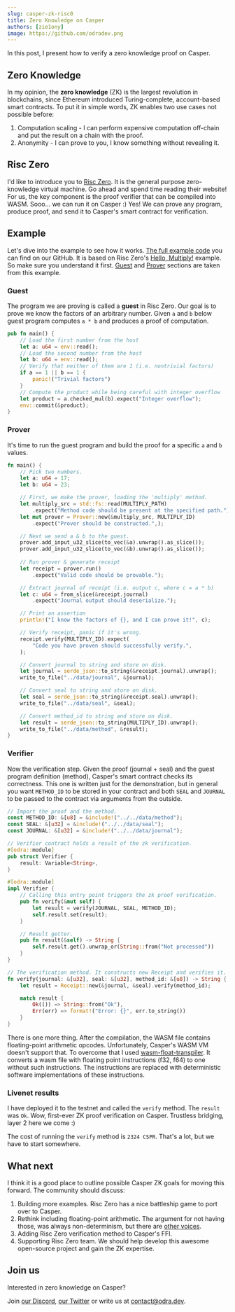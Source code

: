 ```yaml
---
slug: casper-zk-risc0
title: Zero Knowledge on Casper
authors: [zie1ony]
image: https://github.com/odradev.png
---
```


In this post, I present how to verify a zero knowledge proof on Casper.
<!--truncate-->

## Zero Knowledge
In my opinion, the **zero knowledge** (ZK) is the largest revolution in 
blockchains, since Ethereum introduced Turing-complete, account-based 
smart contracts.
To put it in simple words, ZK enables two use cases not possible before:

1. Computation scaling - I can perform expensive computation off-chain
and put the result on a chain with the proof.
2. Anonymity - I can prove to you, I know something without revealing it. 

## Risc Zero
I'd like to introduce you to [Risc Zero](https://www.risczero.com/).
It is the general purpose zero-knowledge virtual machine.
Go ahead and spend time reading their website!
For us, the key component is the proof verifier that can be compiled into WASM.
Sooo... we can run it on Casper :)
Yes! We can prove any program, produce proof, and send it to Casper's
smart contract for verification.

## Example

Let's dive into the example to see how it works.
[The full example code](https://github.com/odradev/casper-zk-with-risc0)
you can find on our GitHub. 
It is based on Risc Zero's [Hello, Multiply!](https://www.risczero.com/docs/examples/hello_multiply)
example. So make sure you understand it first.
[Guest](#guest) and [Prover](#prover) sections are taken from this example.

### Guest

The program we are proving is called a **guest** in Risc Zero.
Our goal is to prove we know the factors of an arbitrary number.
Given `a` and `b` below guest program computes `a * b` and produces
a proof of computation.

```rust title="methods/guest/src/multiply.rs"
pub fn main() {
    // Load the first number from the host
    let a: u64 = env::read();
    // Load the second number from the host
    let b: u64 = env::read();
    // Verify that neither of them are 1 (i.e. nontrivial factors)
    if a == 1 || b == 1 {
        panic!("Trivial factors")
    }
    // Compute the product while being careful with integer overflow
    let product = a.checked_mul(b).expect("Integer overflow");
    env::commit(&product);
}
```

### Prover

It's time to run the guest program and build the proof for 
a specific `a` and `b` values.

```rust title="prover/src/main.rs"
fn main() {
    // Pick two numbers.
    let a: u64 = 17;
    let b: u64 = 23;

    // First, we make the prover, loading the 'multiply' method.
    let multiply_src = std::fs::read(MULTIPLY_PATH)
        .expect("Method code should be present at the specified path.");
    let mut prover = Prover::new(&multiply_src, MULTIPLY_ID)
        .expect("Prover should be constructed.",);

    // Next we send a & b to the guest.
    prover.add_input_u32_slice(to_vec(&a).unwrap().as_slice());
    prover.add_input_u32_slice(to_vec(&b).unwrap().as_slice());
    
    // Run prover & generate receipt
    let receipt = prover.run()
        .expect("Valid code should be provable.");

    // Extract journal of receipt (i.e. output c, where c = a * b)
    let c: u64 = from_slice(&receipt.journal)
        .expect("Journal output should deserialize.");

    // Print an assertion
    println!("I know the factors of {}, and I can prove it!", c);

    // Verify receipt, panic if it's wrong.
    receipt.verify(MULTIPLY_ID).expect(
        "Code you have proven should successfully verify.",
    );

    // Convert journal to string and store on disk.
    let journal = serde_json::to_string(&receipt.journal).unwrap();
    write_to_file("../data/journal", &journal);

    // Convert seal to string and store on disk.
    let seal = serde_json::to_string(&receipt.seal).unwrap();
    write_to_file("../data/seal", &seal);

    // Convert method_id to string and store on disk.
    let result = serde_json::to_string(MULTIPLY_ID).unwrap();
    write_to_file("../data/method", &result);
}
```

### Verifier

Now the verification step.
Given the proof (journal + seal) and the guest program definition (method),
Casper's smart contract checks its correctness. This one is written
just for the demonstration, but in general you want `METHOD_ID` to be
stored in your contract and both `SEAL` and `JOURNAL` to be passed to
the contract via arguments from the outside.

```rust title="verifier/src/verifier_contract.rs"
// Import the proof and the method.
const METHOD_ID: &[u8] = &include!("../../data/method");
const SEAL: &[u32] = &include!("../../data/seal");
const JOURNAL: &[u32] = &include!("../../data/journal");

// Verifier contract holds a result of the zk verification. 
#[odra::module]
pub struct Verifier {
    result: Variable<String>,
}

#[odra::module]
impl Verifier {
    // Calling this entry point triggers the zk proof verification.
    pub fn verify(&mut self) {
        let result = verify(JOURNAL, SEAL, METHOD_ID);
        self.result.set(result);
    }

    // Result getter.
    pub fn result(&self) -> String {
        self.result.get().unwrap_or(String::from("Not processed"))
    }
}

// The verification method. It constructs new Receipt and verifies it.
fn verify(journal: &[u32], seal: &[u32], method_id: &[u8]) -> String {
    let result = Receipt::new(&journal, &seal).verify(method_id);

    match result {
        Ok(()) => String::from("Ok"),
        Err(err) => format!("Error: {}", err.to_string())
    }
}
```

There is one more thing. After the compilation, the WASM file contains 
floating-point arithmetic opcodes. Unfortunately, Casper's WASM VM doesn't
support that. To overcome that I used
[wasm-float-transpiler](https://github.com/chipshort/wasm-float-transpiler).
It converts a wasm file with floating point instructions (f32, f64) to one 
without such instructions.
The instructions are replaced with deterministic software implementations
of these instructions.

### Livenet results
I have deployed it to the testnet and called the `verify` method.
The `result` was `Ok`. Wow, first-ever ZK proof verification on Casper.
Trustless bridging, layer 2 here we come :)

The cost of running the `verify` method is `2324 CSPR`. That's a lot, but
we have to start somewhere.

## What next
I think it is a good place to outline possible Casper ZK goals for moving
this forward. The community should discuss: 
1. Building more examples. Risc Zero has a nice battleship game to port over
to Casper.
2. Rethink including floating-point arithmetic. The argument for not having
those, was always non-determinism, but there are
[other voices](https://medium.com/haderech-dev/determinism-wasm-40e0a03a9b45).
3. Adding Risc Zero verification method to Casper's FFI.
4. Supporting Risc Zero team. We should help develop this awesome
open-source project and gain the ZK expertise.

## Join us

Interested in zero knowledge on Casper?

Join [our Discord][odra-discord], [our Twitter][odra-twitter] or write us
at contact@odra.dev.

[odra-discord]:    https://discord.gg/Mm5ABc9P8k
[odra-twitter]:    https://twitter.com/odradev